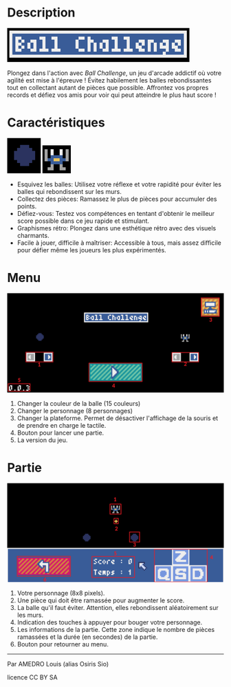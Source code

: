 # Description 

<img src="res/titre.png" />

Plongez dans l'action avec _Ball Challenge_, un jeu d'arcade addictif où votre agilité est mise à l'épreuve ! Évitez habilement les balles rebondissantes tout en collectant autant de pièces que possible. Affrontez vos propres records et défiez vos amis pour voir qui peut atteindre le plus haut score !

# Caractéristiques

<img src="res/balle.png" /> <img src="res/crabe.png" />

* Esquivez les balles: Utilisez votre réflexe et votre rapidité pour éviter les balles qui rebondissent sur les murs.
* Collectez des pièces: Ramassez le plus de pièces pour accumuler des points.
* Défiez-vous: Testez vos compétences en tentant d'obtenir le meilleur score possible dans ce jeu rapide et stimulant.
* Graphismes rétro: Plongez dans une esthétique rétro avec des visuels charmants.
* Facile à jouer, difficile à maîtriser: Accessible à tous, mais assez difficile pour défier même les joueurs les plus expérimentés.

# Menu

<img src="res/menu.png" style="zoom: 50%;"/>

1. Changer la couleur de la balle (15 couleurs)
2. Changer le personnage (8 personnages)
3. Changer la plateforme. Permet de désactiver l'affichage de la souris et de prendre en charge le tactile.
4. Bouton pour lancer une partie.
5. La version du jeu.

# Partie

<img src="res/partie.png" style="zoom: 50%;"/>

1. Votre personnage (8x8 pixels).
2. Une pièce qui doit être ramassée pour augmenter le score.
3. La balle qu'il faut éviter. Attention, elles rebondissent aléatoirement sur les murs.
4. Indication des touches à appuyer pour bouger votre personnage.
5. Les informations de la partie. Cette zone indique le nombre de pièces ramassées et la durée (en secondes) de la partie.
6. Bouton pour retourner au menu.

________

Par AMEDRO Louis (alias Osiris Sio)

licence CC BY SA